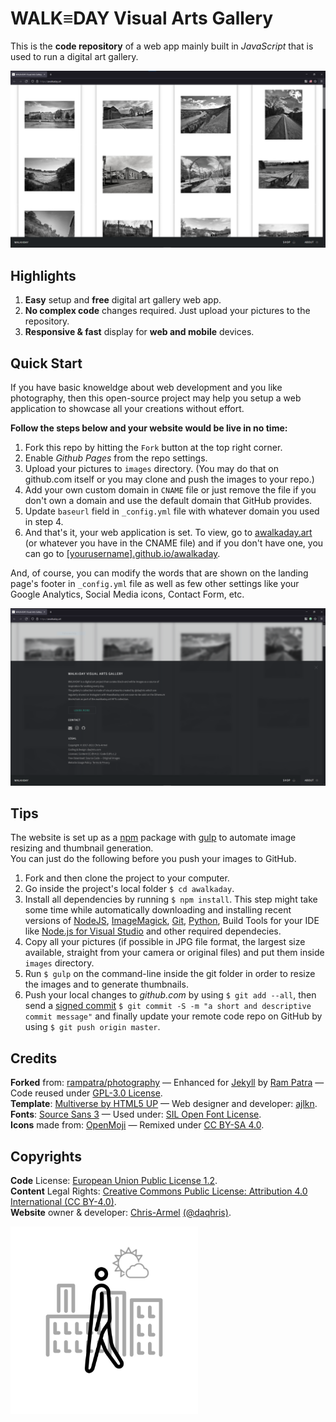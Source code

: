 # WALK≡DAY Visual Arts Gallery
This is the __code repository__ of a web app mainly built in _JavaScript_ that is used to run a digital art gallery.  

<img src="https://raw.githubusercontent.com/awalkaday/awalkaday-art/master/assets/icons/awalkaday_art-web_overview.PNG" alt="website overview demo">  

## Highlights
1. __Easy__ setup and __free__ digital art gallery web app.
2. __No complex code__ changes required. Just upload your pictures to the repository.
3. __Responsive & fast__ display for __web and mobile__ devices.

## Quick Start
If you have basic knoweldge about web development and you like photography, then this open-source project may help you setup a web application to showcase all your creations without effort.  

**Follow the steps below and your website would be live in no time:**

1. Fork this repo by hitting the `Fork` button at the top right corner.
2. Enable _Github Pages_ from the repo settings.
3. Upload your pictures to `images` directory. (You may do that on github.com itself or you may clone and push the images to your repo.)
4. Add your own custom domain in `CNAME` file or just remove the file if you don't own a domain and use the default domain that GitHub provides.
5. Update `baseurl` field in `_config.yml` file with whatever domain you used in step 4.
6. And that's it, your web application is set. To view, go to [awalkaday.art](https://awalkaday.art) (or whatever you have in the CNAME file) and if you don't have one, you can go to [[yourusername].github.io/awalkaday](https://yourusername.github.io/awalkaday).

And, of course, you can modify the words that are shown on the landing page's footer in `_config.yml` file as well as few other settings like your Google Analytics, Social Media icons, Contact Form, etc.  

<img src="https://raw.githubusercontent.com/awalkaday/awalkaday-art/master/assets/icons/awalkaday_art-web_footer.PNG" alt="website footer demo">  
 
## Tips
The website is set up as a [npm](https://www.npmjs.com) package with [gulp](https://gulpjs.com/) to automate image resizing
and thumbnail generation.   
You can just do the following before you push your images to GitHub.

1. Fork and then clone the project to your computer.
2. Go inside the project's local folder `$ cd awalkaday`.
3. Install all dependencies by running `$ npm install`. This step might take some time while automatically downloading and installing recent versions of [NodeJS](https://nodejs.org/en/), [ImageMagick](https://imagemagick.org/index.php), [Git](https://git-scm.com/), [Python](https://www.python.org/), Build Tools for your IDE like [Node.js for Visual Studio](https://visualstudio.microsoft.com/vs/features/node-js/) and other required dependecies.
4. Copy all your pictures (if possible in JPG file format, the largest size available, straight from your camera or original files) and put them inside `images` directory.
5. Run `$ gulp` on the command-line inside the git folder in order to resize the images and to generate thumbnails.
6. Push your local changes to _github.com_ by using `$ git add --all`, then send a [signed commit](https://docs.github.com/en/github/authenticating-to-github/managing-commit-signature-verification/signing-commits) `$ git commit -S -m "a short and descriptive commit message"` and finally update your remote code repo on GitHub by using `$ git push origin master`.  

## Credits
__Forked__ from: [rampatra/photography](https://github.com/rampatra/photography) — Enhanced for [Jekyll](https://jekyllrb.com/) by [Ram  Patra](https://github.com/rampatra) — Code reused under [GPL-3.0 License](https://raw.githubusercontent.com/rampatra/photography/master/LICENSE).   
__Template__: [Multiverse by HTML5 UP](https://html5up.net/multiverse) — Web designer and developer: [ajlkn](https://aj.lkn.io/).  
__Fonts__: [Source Sans 3](https://github.com/awalkaday/awalkaday-art/blob/master/assets/fonts/SourceSans3-Regular.ttf) — Used under: [SIL Open Font License](https://raw.githubusercontent.com/daqhris/daqhris.github.io/master/style/font/license/OFL.txt).  
__Icons__ made from: [OpenMoji](https://openmoji.org/about/) — Remixed under [CC BY-SA 4.0](https://creativecommons.org/licenses/by-sa/4.0/legalcode).  

## Copyrights  
__Code__ License: [European Union Public License 1.2](https://raw.githubusercontent.com/awalkaday/awalkaday-art/master/LICENSE).    
__Content__ Legal Rights: [Creative Commons Public License: Attribution 4.0 International (CC BY-4.0)](https://creativecommons.org/licenses/by/4.0/legalcode).     
__Website__ owner & developer: [Chris-Armel](https://daqhris.com) [(@daqhris)](https://github.com/daqhris).  

<img src="https://raw.githubusercontent.com/awalkaday/awalkaday-art/master/assets/icons/awalkaday-logo-1x1.png" alt="website logo" width="300" height="300">  

